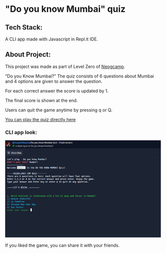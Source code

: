 # "Do you know Mumbai" quiz

## Tech Stack: 
A CLI app made with Javascript in Repl.it IDE. 

## About Project: 
This project was made as part of Level Zero of [Neogcamp](www.neog.camp).

“Do you Know Mumbai?” The quiz consists of 6 questions about Mumbai and 4 options are given to answer the question. 

For each correct answer the score is updated by 1. 

The final score is shown at the end. 

Users can quit the game anytime by pressing q or Q. 

[You can play the quiz directly here](https://replit.com/@SwapnilBawane/Do-you-know-Mumbai-Quiz-Chalk-version?embed=1&output=1)

### CLI app look:

![CLI app look](https://github.com/swapnilbawane/mumbai-quiz/blob/main/screenshot/m1-home.png?raw=true)

If you liked the game, you can share it with your friends. 

